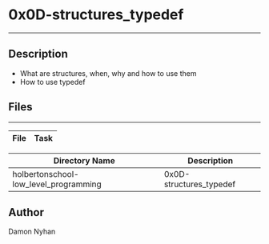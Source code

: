 # 0x0D-structures_typedef
---
## Description
* What are structures, when, why and how to use them
* How to use typedef
## Files
---
File|Task
---|---

Directory Name | Description
---|---
holbertonschool-low_level_programming | 0x0D-structures_typedef



## Author
Damon Nyhan